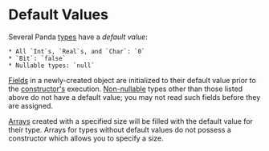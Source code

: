 Default Values
==============

Several Panda [types](types.html) have a *default value*:

    * All `Int`s, `Real`s, and `Char`: `0`
    * `Bit`: `false`
    * Nullable types: `null`

[Fields](fields.html) in a newly-created object are initialized to their default 
value prior to the [constructor's](constructors.html) execution. 
[Non-nullable](nonNullability.html) types other than those listed above do not 
have a default value; you may not read such fields before they are assigned.

[Arrays](arrays.html) created with a specified size will be filled with the
default value for their type. Arrays for types without default values do not
possess a constructor which allows you to specify a size.